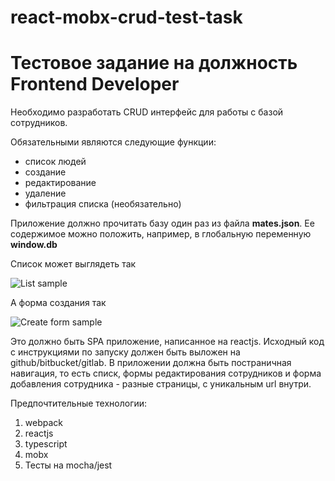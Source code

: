 # react-mobx-crud-test-task
# Тестовое задание на должность Frontend Developer

Необходимо разработать CRUD интерфейс для работы с базой сотрудников. 

Обязательными являются следующие функции:
  
  - список людей
  - создание
  - редактирование
  - удаление
  - фильтрация списка (необязательно)

Приложение должно прочитать базу один раз из файла **mates.json**. Ее содержимое можно положить, например, в глобальную переменную **window.db**

Список может выглядеть так

![List sample](sample_list.png)


А форма создания так

![Create form sample](create_form.png)

Это должно быть SPA приложение, написанное на reactjs. Исходный код с инструкциями по запуску должен быть выложен на github/bitbucket/gitlab.
В приложении должна быть постраничная навигация, то есть списк, формы редактирования сотрудников и форма добавления сотрудника - разные страницы,
с уникальным url внутри.

Предпочтительные технологии:

1. webpack
2. reactjs
3. typescript
4. mobx
5. Тесты на mocha/jest
